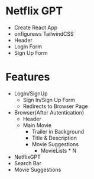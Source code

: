 # Netflix GPT

- Create React App
- onfigurews TailwindCSS
- Header
- Login Form
- Sign Up Form

# Features
- Login/SignUp
  - Sign In/Sign Up Form
  - Redirects to Browser Page
- Browser(After Autentication)
  - Header
  - Main Movie
    - Trailer in Background
    - Title & Description
    - Movie Suggestions
      - MovieLists * N
- NetflixGPT
 - Search Bar
 - Movie Suggestions
